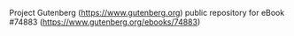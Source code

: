 Project Gutenberg (https://www.gutenberg.org) public repository for
eBook #74883 (https://www.gutenberg.org/ebooks/74883)

